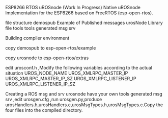 ESP8266 RTOS uROSnode (Work In Progress)
Native uROSnode Implementation for the ESP8266 based on FreeRTOS (esp-open-rtos). 

file structure
demospub   Example of  Published messages
urosNode   Library file
tools            tools generated msg srv 

Building compiler environment

copy demospub to esp-open-rtos/example

copy urosnode to esp-open-rtos/extras


edit urosconf.h ,Modify the following variables according to the actual situation
UROS_NODE_NAME
UROS_XMLRPC_MASTER_IP 
UROS_XMLRPC_MASTER_IP_SZ
UROS_XMLRPC_LISTENER_IP
UROS_XMLRPC_LISTENER_IP_SZ




Creating a ROS msg and srv
urosnode have your own tools generated msg srv ,edit urosgen.cfg ,run urosgen.py,produce urosHandlers.h,urosHandlers.c,urosMsgTypes.h,urosMsgTypes.c.Copy the four files into the compiled directory.

